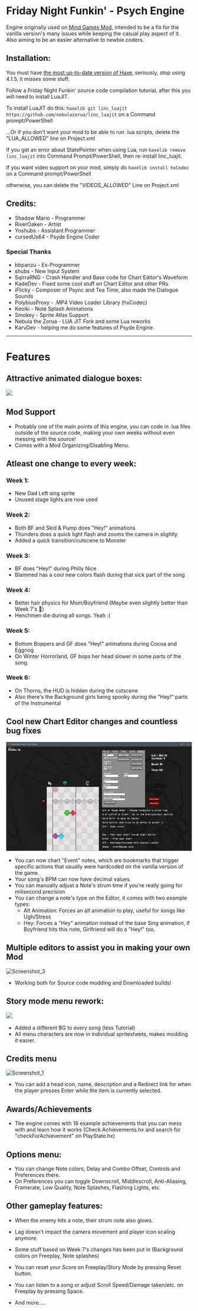 # Friday Night Funkin' - Psych Engine
Engine originally used on [Mind Games Mod](https://gamebanana.com/mods/301107), intended to be a fix for the vanilla version's many issues while keeping the casual play aspect of it. Also aiming to be an easier alternative to newbie coders.

## Installation:
You must have [the most up-to-date version of Haxe](https://haxe.org/download/), seriously, stop using 4.1.5, it misses some stuff.

Follow a Friday Night Funkin' source code compilation tutorial, after this you will need to install LuaJIT.

To install LuaJIT do this: `haxelib git linc_luajit https://github.com/nebulazorua/linc_luajit` on a Command prompt/PowerShell

...Or if you don't want your mod to be able to run .lua scripts, delete the "LUA_ALLOWED" line on Project.xml


If you get an error about StatePointer when using Lua, run `haxelib remove linc_luajit` into Command Prompt/PowerShell, then re-install linc_luajit.

If you want video support on your mod, simply do `haxelib install hxCodec` on a Command prompt/PowerShell

otherwise, you can delete the "VIDEOS_ALLOWED" Line on Project.xml

## Credits:
* Shadow Mario - Programmer
* RiverOaken - Artist
* Yoshubs - Assistant Programmer
* cursedUs64 - Psyde Engine Coder

### Special Thanks
* bbpanzu - Ex-Programmer
* shubs - New Input System
* SqirraRNG - Crash Handler and Base code for Chart Editor's Waveform
* KadeDev - Fixed some cool stuff on Chart Editor and other PRs
* iFlicky - Composer of Psync and Tea Time, also made the Dialogue Sounds
* PolybiusProxy - .MP4 Video Loader Library (hxCodec)
* Keoiki - Note Splash Animations
* Smokey - Sprite Atlas Support
* Nebula the Zorua - LUA JIT Fork and some Lua reworks
* KarvDev - helping me do some features of Psyde Engine
_____________________________________

# Features

## Attractive animated dialogue boxes:

![](https://user-images.githubusercontent.com/44785097/127706669-71cd5cdb-5c2a-4ecc-871b-98a276ae8070.gif)


## Mod Support
* Probably one of the main points of this engine, you can code in .lua files outside of the source code, making your own weeks without even messing with the source!
* Comes with a Mod Organizing/Disabling Menu.


## Atleast one change to every week:
### Week 1:
  * New Dad Left sing sprite
  * Unused stage lights are now used
### Week 2:
  * Both BF and Skid & Pump does "Hey!" animations
  * Thunders does a quick light flash and zooms the camera in slightly
  * Added a quick transition/cutscene to Monster
### Week 3:
  * BF does "Hey!" during Philly Nice
  * Blammed has a cool new colors flash during that sick part of the song
### Week 4:
  * Better hair physics for Mom/Boyfriend (Maybe even slightly better than Week 7's :eyes:)
  * Henchmen die during all songs. Yeah :(
### Week 5:
  * Bottom Boppers and GF does "Hey!" animations during Cocoa and Eggnog
  * On Winter Horrorland, GF bops her head slower in some parts of the song.
### Week 6:
  * On Thorns, the HUD is hidden during the cutscene
  * Also there's the Background girls being spooky during the "Hey!" parts of the Instrumental

## Cool new Chart Editor changes and countless bug fixes
![](https://github.com/ShadowMario/FNF-PsychEngine/blob/main/docs/img/chart.png?raw=true)
* You can now chart "Event" notes, which are bookmarks that trigger specific actions that usually were hardcoded on the vanilla version of the game.
* Your song's BPM can now have decimal values
* You can manually adjust a Note's strum time if you're really going for milisecond precision
* You can change a note's type on the Editor, it comes with two example types:
  * Alt Animation: Forces an alt animation to play, useful for songs like Ugh/Stress
  * Hey: Forces a "Hey" animation instead of the base Sing animation, if Boyfriend hits this note, Girlfriend will do a "Hey!" too.

## Multiple editors to assist you in making your own Mod
![Screenshot_3](https://user-images.githubusercontent.com/44785097/144629914-1fe55999-2f18-4cc1-bc70-afe616d74ae5.png)
* Working both for Source code modding and Downloaded builds!

## Story mode menu rework:
![](https://i.imgur.com/UB2EKpV.png)
* Added a different BG to every song (less Tutorial)
* All menu characters are now in individual spritesheets, makes modding it easier.

## Credits menu
![Screenshot_1](https://user-images.githubusercontent.com/44785097/144632635-f263fb22-b879-4d6b-96d6-865e9562b907.png)
* You can add a head icon, name, description and a Redirect link for when the player presses Enter while the item is currently selected.

## Awards/Achievements
* The engine comes with 16 example achievements that you can mess with and learn how it works (Check Achievements.hx and search for "checkForAchievement" on PlayState.hx)

## Options menu:
* You can change Note colors, Delay and Combo Offset, Controls and Preferences there.
 * On Preferences you can toggle Downscroll, Middlescroll, Anti-Aliasing, Framerate, Low Quality, Note Splashes, Flashing Lights, etc.

## Other gameplay features:
* When the enemy hits a note, their strum note also glows.
* Lag doesn't impact the camera movement and player icon scaling anymore.
* Some stuff based on Week 7's changes has been put in (Background colors on Freeplay, Note splashes)
* You can reset your Score on Freeplay/Story Mode by pressing Reset button.
* You can listen to a song or adjust Scroll Speed/Damage taken/etc. on Freeplay by pressing Space.

* And more.....
